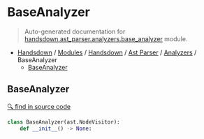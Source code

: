 # BaseAnalyzer

> Auto-generated documentation for [handsdown.ast_parser.analyzers.base_analyzer](https://github.com/vemel/handsdown/blob/master/handsdown/ast_parser/analyzers/base_analyzer.py) module.

- [Handsdown](../../../README.md#-handsdown---python-documentation-generator) / [Modules](../../../MODULES.md#modules) / [Handsdown](../../index.md#handsdown) / [Ast Parser](../index.md#ast-parser) / [Analyzers](index.md#analyzers) / BaseAnalyzer
  - [BaseAnalyzer](#baseanalyzer)

## BaseAnalyzer

[🔍 find in source code](https://github.com/vemel/handsdown/blob/master/handsdown/ast_parser/analyzers/base_analyzer.py#L12)

```python
class BaseAnalyzer(ast.NodeVisitor):
    def __init__() -> None:
```
